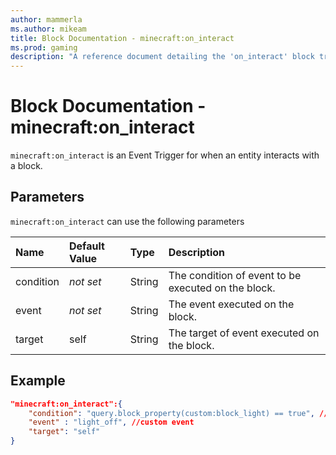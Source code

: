 ```yaml
---
author: mammerla
ms.author: mikeam
title: Block Documentation - minecraft:on_interact
ms.prod: gaming
description: "A reference document detailing the 'on_interact' block trigger"
---
```


# Block Documentation - minecraft:on_interact

`minecraft:on_interact` is an Event Trigger for when an entity interacts with a block.

## Parameters

`minecraft:on_interact` can use the following parameters

|Name |Default Value  |Type  |Description  |
|:----------|:----------|:----------|:----------|
|condition|*not set* | String|  The condition of event to be executed on the block. |
|event|*not set* | String|  The event executed on the block. |
| target| self| String| The target of event executed on the block. |

## Example

```json
"minecraft:on_interact":{
    "condition": "query.block_property(custom:block_light) == true", //custom condition
    "event" : "light_off", //custom event
    "target": "self"
}
```
